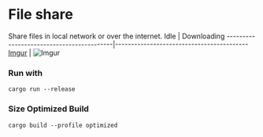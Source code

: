 # File share
Share files in local network or over the internet. 
Idle                                      | Downloading
------------------------------------------|------------------------------------------
[Imgur](https://i.imgur.com/9aDQvB3.png)  | ![Imgur](https://i.imgur.com/o7b913P.png)
### Run with
```
cargo run --release
```

### Size Optimized Build
```
cargo build --profile optimized
```
